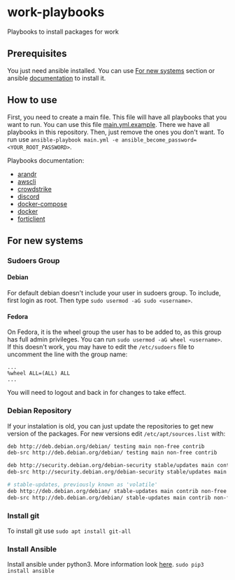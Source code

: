 # work-playbooks
Playbooks to install packages for work

## Prerequisites
You just need ansible installed. You can use [For new systems](#for-new-systems)
section or ansible [documentation](https://docs.ansible.com/ansible/latest/installation_guide/intro_installation.html) to install it.

## How to use
First, you need to create a main file. This file will have all playbooks that you
want to run. You can use this file [main.yml.example](main.yml.example). There we have
all playbooks in this repository. Then, just remove the ones you don't want.
To run use `ansible-playbook main.yml -e ansible_become_password=<YOUR_ROOT_PASSWORD>`.

Playbooks documentation:
- [arandr](docs/arandr.md)
- [awscli](docs/awscli.md)
- [crowdstrike](docs/crowdstrike.md)
- [discord](docs/discord.md)
- [docker-compose](docs/docker-compose.md)
- [docker](docs/docker.md)
- [forticlient](docs/forticlient.md)

## For new systems
### Sudoers Group
#### Debian
For default debian doesn't include your user in sudoers group. To include, first login as root. Then type `sudo usermod -aG sudo <username>`.
#### Fedora
On Fedora, it is the wheel group the user has to be added to, as this group has full admin privileges. You can run `sudo usermod -aG wheel <username>`. If this doesn't work, you may have to edit the `/etc/sudoers` file to uncomment the line with the group name:
```
...
%wheel ALL=(ALL) ALL
...
```
You will need to logout and back in for changes to take effect.

### Debian Repository
If your instalation is old, you can just update the repositories to get new version of the packages. For new versions edit `/etc/apt/sources.list` with:
```bash
deb http://deb.debian.org/debian/ testing main non-free contrib
deb-src http://deb.debian.org/debian/ testing main non-free contrib

deb http://security.debian.org/debian-security stable/updates main contrib non-free
deb-src http://security.debian.org/debian-security stable/updates main contrib non-free

# stable-updates, previously known as 'volatile'
deb http://deb.debian.org/debian/ stable-updates main contrib non-free
deb-src http://deb.debian.org/debian/ stable-updates main contrib non-free
```

### Install git
To install git use `sudo apt install git-all`

### Install Ansible
Install ansible under python3. More information look [here](https://docs.ansible.com/ansible/latest/reference_appendices/python_3_support.html).
`sudo pip3 install ansible`
